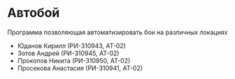 # Автобой

Программа позволяющая автоматизировать бои на различных локациях
- Юданов Кирилл (РИ-310943, АТ-02)
- Зотов Андрей (РИ-310945, АТ-02)
- Прокопов Никита (РИ-310950, АТ-02)
- Просекова Анастасия (РИ-310941, АТ-02)
